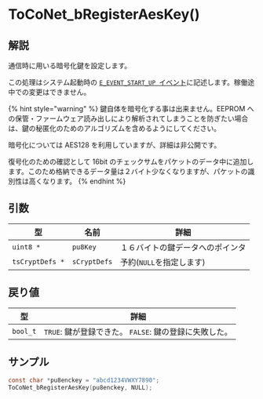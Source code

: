 # ToCoNet_bRegisterAesKey()

## 解説

通信時に用いる暗号化鍵を設定します。

この処理はシステム起動時の [`E_EVENT_START_UP `イベント](../yzaibento/ibento.md)に記述します。稼働途中での変更はできません。

{% hint style="warning" %}
鍵自体を暗号化する事は出来ません。EEPROM への保管・ファームウェア読み出しにより解析されてしまうことを防ぎたい場合は、鍵の秘匿化のためのアルゴリズムを含めるようにしてください。

暗号化については AES128 を利用していますが、詳細は非公開です。

復号化のための確認として 16bit のチェックサムをパケットのデータ中に追加します。このため格納できるデータ量は２バイト少なくなりますが、パケットの識別性は高くなります。
{% endhint %}

## 引数

| 型               | 名前           | 詳細               |
| --------------- | ------------ | ---------------- |
| `uint8 *`       | `pu8Key`     | １６バイトの鍵データへのポインタ |
| `tsCryptDefs *` | `sCryptDefs` | 予約(`NULL`を指定します) |

## 戻り値

| 型        | 詳細                                   |
| -------- | ------------------------------------ |
| `bool_t` | `TRUE`: 鍵が登録できた。 `FALSE`: 鍵の登録に失敗した。 |

## サンプル

```c
const char *pu8enckey = "abcd1234VWXY7890";
ToCoNet_bRegisterAesKey(pu8enckey, NULL);
```

